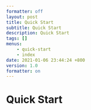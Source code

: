 ```yaml
---
formatter: off
layout: post
title: Quick Start
subtitle: Quick Start 
description: Quick Start
tags: [] 
menus: 
    - quick-start 
    - index
date: 2021-01-06 23:44:24 +800 
version: 1.0
formatter: on
---
```


# Quick Start

